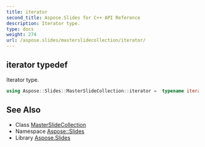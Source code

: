 ```yaml
---
title: iterator
second_title: Aspose.Slides for C++ API Reference
description: Iterator type.
type: docs
weight: 274
url: /aspose.slides/masterslidecollection/iterator/
---
```

## iterator typedef


Iterator type.

```cpp
using Aspose::Slides::MasterSlideCollection::iterator =  typename iterator_holder_type::iterator
```

## See Also

* Class [MasterSlideCollection](../)
* Namespace [Aspose::Slides](../../)
* Library [Aspose.Slides](../../../)